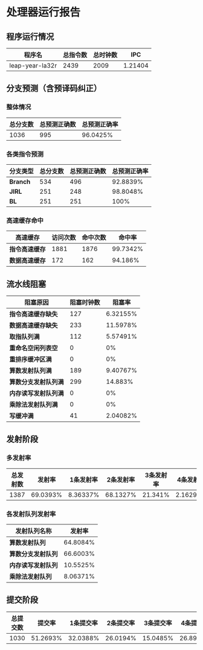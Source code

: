 # 处理器运行报告
## 程序运行情况
|程序名|总指令数|总时钟数|IPC|
|---|---|---|---|
|leap-year-la32r|2439|2009|1.21404|

## 分支预测（含预译码纠正）
### 整体情况
|总分支数|总预测正确数|总预测正确率|
|---|---|---|
|1036|995|96.0425%|

### 各类指令预测
|分支类型|总分支数|总预测正确数|总预测正确率|
|---|---|---|---|
|**Branch**| 534 | 496 | 92.8839%|
|**JIRL**| 251 | 248 | 98.8048%|
|**BL**| 251 | 251 | 100%|

### 高速缓存命中
|高速缓存|访问次数|命中次数|命中率|
|---|---|---|---|
|**指令高速缓存**| 1881 | 1876 | 99.7342%|
|**数据高速缓存**| 172 | 162 | 94.186%|
## 流水线阻塞
|阻塞原因|阻塞时钟数|阻塞率|
|---|---|---|
|**指令高速缓存缺失**| 127 | 6.32155%|
|**数据高速缓存缺失**| 233 | 11.5978%|
|**取指队列满**| 112 | 5.57491%|
|**重命名空闲列表空**|0 | 0%|
|**重排序缓冲区满**|0 | 0%|
|**算数发射队列满**|189 | 9.40767%|
|**算数分支发射队列满**|299 | 14.883%|
|**内存读写发射队列满**|0 | 0%|
|**乘除法发射队列满**|0 | 0%|
|**写缓冲满**|41 | 2.04082%|

## 发射阶段
### 多发射率
|总发射数|发射率|1条发射率|2条发射率|3条发射率|4条发射率|
|---|---|---|---|---|---|
|1387|69.0393%|8.36337%|68.1327%|21.341%|2.16294%|

### 各发射队列发射率
|发射队列名称|发射率|
|---|---|
|**算数发射队列**|64.8084%|
|**算数分支发射队列**|66.6003%|
|**内存读写发射队列**|10.5525%|
|**乘除法发射队列**|8.06371%|

## 提交阶段
|总提交数|提交率|1条提交率|2条提交率|3条提交率|4条提交率|
|---|---|---|---|---|---|
|1030|51.2693%|32.0388%|26.0194%|15.0485%|26.8932%|
